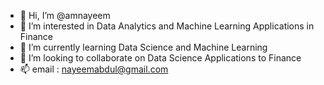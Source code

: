 - 👋 Hi, I’m @amnayeem
- 👀 I’m interested in Data Analytics and Machine Learning Applications in Finance
- 🌱 I’m currently learning Data Science and Machine Learning
- 💞️ I’m looking to collaborate on Data Science Applications to Finance
- 📫 email : nayeemabdul@gmail.com 

<!---
amnayeem/amnayeem is a ✨ special ✨ repository because its `README.md` (this file) appears on your GitHub profile.
You can click the Preview link to take a look at your changes.
--->
